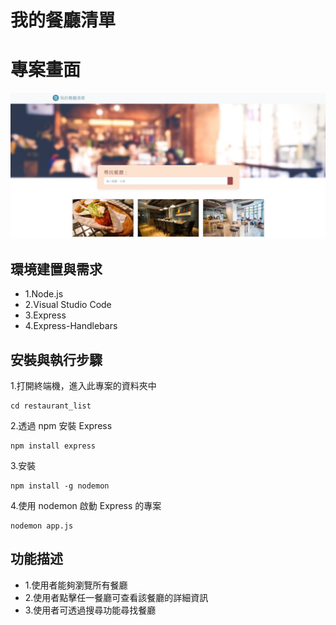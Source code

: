 # 我的餐廳清單

# 專案畫面
![image](https://github.com/HiSandyLee/restaurant-list/blob/master/%E6%88%91%E7%9A%84%E9%A4%90%E5%BB%B3%E6%B8%85%E5%96%AE.JPG?raw=true)


## 環境建置與需求
* 1.Node.js
* 2.Visual Studio Code
* 3.Express
* 4.Express-Handlebars 

## 安裝與執行步驟
1.打開終端機，進入此專案的資料夾中
```
cd restaurant_list
```
2.透過 npm 安裝 Express
```
npm install express 
```
3.安裝 
```
npm install -g nodemon
```
4.使用 nodemon 啟動 Express 的專案
```
nodemon app.js
```


## 功能描述
* 1.使用者能夠瀏覽所有餐廳
* 2.使用者點擊任一餐廳可查看該餐廳的詳細資訊
* 3.使用者可透過搜尋功能尋找餐廳